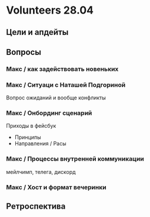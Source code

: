 # Volunteers 28.04

## Цели и апдейты



## Вопросы

### Макс / как задействовать новеньких

### Макс / Ситуаци с Наташей Подгориной

Вопрос ожиданий и вообще конфликты

### Макс / Онбординг сценарий

Приходы в фейсбук

* Принципы
* Направления / Расы

### Макс / Процессы внутренней коммуникации

мейлчимп, телега, дискорд

### Макс / Хост и формат вечеринки

## Ретроспектива

